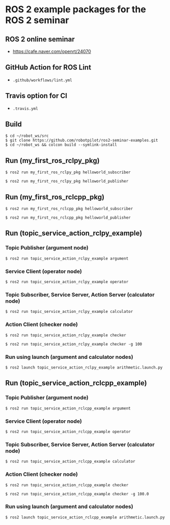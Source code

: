 # ROS 2 example packages for the ROS 2 seminar

## ROS 2 online seminar
- https://cafe.naver.com/openrt/24070

## GitHub Action for ROS Lint
- `.github/workflows/lint.yml`

## Travis option for CI
- `.travis.yml`

## Build
```
$ cd ~/robot_ws/src
$ git clone https://github.com/robotpilot/ros2-seminar-examples.git
$ cd ~/robot_ws && colcon build --symlink-install
```

## Run (my_first_ros_rclpy_pkg)
```
$ ros2 run my_first_ros_rclpy_pkg helloworld_subscriber
```

```
$ ros2 run my_first_ros_rclpy_pkg helloworld_publisher
```

## Run (my_first_ros_rclcpp_pkg)
```
$ ros2 run my_first_ros_rclcpp_pkg helloworld_subscriber
```

```
$ ros2 run my_first_ros_rclcpp_pkg helloworld_publisher
```

## Run (topic_service_action_rclpy_example)
### Topic Publisher (argument node)
```
$ ros2 run topic_service_action_rclpy_example argument
```
### Service Client (operator node)
```
$ ros2 run topic_service_action_rclpy_example operator
```
### Topic Subscriber, Service Server, Action Server (calculator node)
```
$ ros2 run topic_service_action_rclpy_example calculator
```
### Action Client (checker node)
```
$ ros2 run topic_service_action_rclpy_example checker
```
```
$ ros2 run topic_service_action_rclpy_example checker -g 100
```
### Run using launch (argument and calculator nodes)
```
$ ros2 launch topic_service_action_rclpy_example arithmetic.launch.py
```

## Run (topic_service_action_rclcpp_example)
### Topic Publisher (argument node)
```
$ ros2 run topic_service_action_rclcpp_example argument
```
### Service Client (operator node)
```
$ ros2 run topic_service_action_rclcpp_example operator
```
### Topic Subscriber, Service Server, Action Server (calculator node)
```
$ ros2 run topic_service_action_rclcpp_example calculator
```
### Action Client (checker node)
```
$ ros2 run topic_service_action_rclcpp_example checker
```
```
$ ros2 run topic_service_action_rclcpp_example checker -g 100.0
```
### Run using launch (argument and calculator nodes)
```
$ ros2 launch topic_service_action_rclcpp_example arithmetic.launch.py
```
